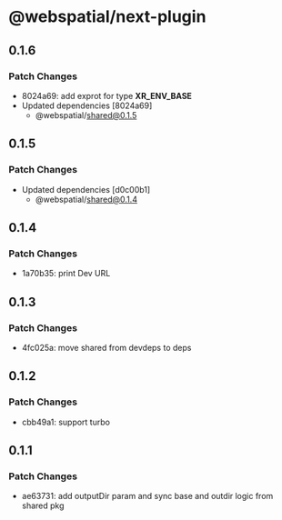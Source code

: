 # @webspatial/next-plugin

## 0.1.6

### Patch Changes

- 8024a69: add exprot for type **XR_ENV_BASE**
- Updated dependencies [8024a69]
  - @webspatial/shared@0.1.5

## 0.1.5

### Patch Changes

- Updated dependencies [d0c00b1]
  - @webspatial/shared@0.1.4

## 0.1.4

### Patch Changes

- 1a70b35: print Dev URL

## 0.1.3

### Patch Changes

- 4fc025a: move shared from devdeps to deps

## 0.1.2

### Patch Changes

- cbb49a1: support turbo

## 0.1.1

### Patch Changes

- ae63731: add outputDir param and sync base and outdir logic from shared pkg
